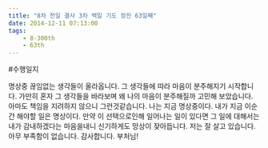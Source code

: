 ```yaml
---
title: "8차 천일 결사 3차 백일 기도 정진 63일째"
date: 2014-12-11 07:13:00
tags:
    - 8-300th
    - 63th
---
```


#수행일지

명상중 끊임없는 생각들이 올라옵니다. 그 생각들에 따라 마음이 분주해지기 시작합니다. 가만히 혼자 그 생각들을 바라보며 왜 나의 마음이 분주해질까 고민해 보았습니다. 아마도 책임을 지려하지 않으니 그런것같습니다. 나는 지금 명상중이다. 내가 지금 이순간 해야할 일은 명상이다. 만약 이 선택으로인해 일어나는 일이 있다면 그 일에 대해서는 내가 감내하겠다는 마음을내니 신기하게도 망상이 잦아듭니다. 저는 잘 살고 있습니다. 아무 부족함이 없습니다. 감사합니다. 부처님!

